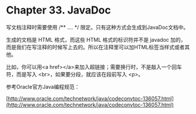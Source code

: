 # Chapter 33. JavaDoc

写文档注释时需要使用 /\*\* .... \*/ 限定。只有这种方式会生成到JavaDoc文档中。

生成的文档是 HTML 格式，而这些 HTML 格式的标识符并不是 javadoc 加的，而是我们在写注释的时候写上去的。所以在注释里可以加HTML标签当样式或者其他。

比如，你可以用&lt;a href&gt;&lt;/a&gt;来加入超链接；需要换行时，不是敲入一个回车符，而是写入 &lt;br&gt;，如果要分段，就应该在段前写入 &lt;p&gt;。

参考Oracle官方Java编程规范：

[http://www.oracle.com/technetwork/java/codeconvtoc-136057.html](http://www.oracle.com/technetwork/java/codeconvtoc-136057.html)

